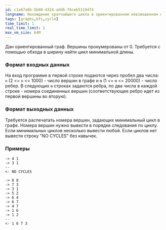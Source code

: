 ```yaml
---
id: c1a67a0b-5b80-4324-add6-76ceb5119474
longname: Нахождение кратчайшего цикла в ориентированном невзвешенном графе
tags: [graphs,bfs,cycle]
time_limit: 1
real_time_limit: 1
max_vm_size: 64M
---
```


Дан ориентированный граф. Вершины пронумерованы от 0. Трeбуется с помощью обхода в ширину найти цикл минимальной длины.

### Формат входных данных

На вход программе в первой строке подаются через пробел два числа: `n` (2 <= `n` <= 1000) - число вершин в графе и `m` (1 <= `m` <= 20000) - число ребер. В следующих `m` строках задаются ребра, по два числа в каждой строке - номера соединенных вершин (соответствующее ребро идет из первой вершины во вторую).

### Формат выходных данных

Требуется распечатать номера вершин, задающих минимальный цикл в графе. Номера вершин нужно вывести в порядке следования по циклу. Если минимальных циклов несколько вывести любой. Если циклов нет вывести строку "NO CYCLES" без кавычек.

### Примеры

```
-> 4 1
-> 3 1
--
<- NO CYCLES
```

```
-> 8 8
-> 7 3
-> 3 1
-> 5 2
-> 6 4
-> 6 7
-> 4 7
-> 1 6
-> 1 2
--
<- 1 6 7 3
```
